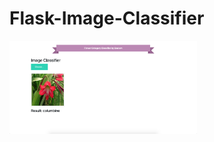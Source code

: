 # Flask-Image-Classifier
<img align="center" src="Screenshot%202020-06-27%20at%204.30.54%20PM.png" width="300" /> 
